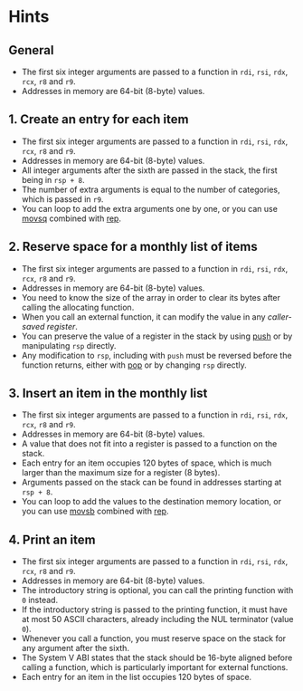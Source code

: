# Hints

## General

- The first six integer arguments are passed to a function in `rdi`, `rsi`, `rdx`, `rcx`, `r8` and `r9`.
- Addresses in memory are 64-bit (8-byte) values.

## 1. Create an entry for each item

- The first six integer arguments are passed to a function in `rdi`, `rsi`, `rdx`, `rcx`, `r8` and `r9`.
- Addresses in memory are 64-bit (8-byte) values.
- All integer arguments after the sixth are passed in the stack, the first being in `rsp + 8`.
- The number of extra arguments is equal to the number of categories, which is passed in `r9`.
- You can loop to add the extra arguments one by one, or you can use [movsq][movs] combined with [rep][rep].

## 2. Reserve space for a monthly list of items

- The first six integer arguments are passed to a function in `rdi`, `rsi`, `rdx`, `rcx`, `r8` and `r9`.
- Addresses in memory are 64-bit (8-byte) values.
- You need to know the size of the array in order to clear its bytes after calling the allocating function.
- When you call an external function, it can modify the value in any _caller-saved register_.
- You can preserve the value of a register in the stack by using [push][push] or by manipulating `rsp` directly.
- Any modification to `rsp`, including with `push` must be reversed before the function returns, either with [pop][pop] or by changing `rsp` directly.

## 3. Insert an item in the monthly list

- The first six integer arguments are passed to a function in `rdi`, `rsi`, `rdx`, `rcx`, `r8` and `r9`.
- Addresses in memory are 64-bit (8-byte) values.
- A value that does not fit into a register is passed to a function on the stack.
- Each entry for an item occupies 120 bytes of space, which is much larger than the maximum size for a register (8 bytes).
- Arguments passed on the stack can be found in addresses starting at `rsp + 8`.
- You can loop to add the values to the destination memory location, or you can use [movsb][movs] combined with [rep][rep].

## 4. Print an item

- The first six integer arguments are passed to a function in `rdi`, `rsi`, `rdx`, `rcx`, `r8` and `r9`.
- Addresses in memory are 64-bit (8-byte) values.
- The introductory string is optional, you can call the printing function with `0` instead.
- If the introductory string is passed to the printing function, it must have at most 50 ASCII characters, already including the NUL terminator (value `0`).
- Whenever you call a function, you must reserve space on the stack for any argument after the sixth.
- The System V ABI states that the stack should be 16-byte aligned before calling a function, which is particularly important for external functions.
- Each entry for an item in the list occupies 120 bytes of space.

[movs]: https://www.felixcloutier.com/x86/movs:movsb:movsw:movsd:movsq
[rep]: https://www.felixcloutier.com/x86/rep:repe:repz:repne:repnz
[push]: https://www.felixcloutier.com/x86/push
[pop]: https://www.felixcloutier.com/x86/pop
